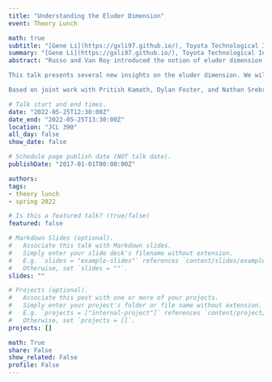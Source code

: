 ```yaml
---
title: "Understanding the Eluder Dimension"
event: Theory Lunch

math: true
subtitle: "[Gene Li](https://gxli97.github.io/), Toyota Technological Institute at Chicago"
summary: "[Gene Li](https://gxli97.github.io/), Toyota Technological Institute at Chicago"
abstract: "Russo and Van Roy introduced the notion of eluder dimension for a function class and used it to analyze algorithms for the multi-armed bandit problem with function approximation. Since then, eluder dimension has been extensively used to construct and analyze the regret of algorithms for bandits and reinforcement learning with function approximation. Despite widespread use, little is known about when the eluder dimension is bounded.

This talk presents several new insights on the eluder dimension. We will focus on the so-called combinatorial eluder dimension. We prove an equivalence relationship with two other familiar learning-theoretic quantities, the star number and the threshold dimension. We also discuss separations between eluder dimension and sign-rank.

Based on joint work with Pritish Kamath, Dylan Foster, and Nathan Srebro."

# Talk start and end times.
date: "2022-05-25T12:30:00Z"
date_end: "2022-05-25T13:30:00Z"
location: "JCL 390"
all_day: false
show_date: false

# Schedule page publish date (NOT talk date).
publishDate: "2017-01-01T00:00:00Z"

authors:
tags:
- theory lunch
- spring 2022

# Is this a featured talk? (true/false)
featured: false

# Markdown Slides (optional).
#   Associate this talk with Markdown slides.
#   Simply enter your slide deck's filename without extension.
#   E.g. `slides = "example-slides"` references `content/slides/example-slides.md`.
#   Otherwise, set `slides = ""`.
slides: ""

# Projects (optional).
#   Associate this post with one or more of your projects.
#   Simply enter your project's folder or file name without extension.
#   E.g. `projects = ["internal-project"]` references `content/project/deep-learning/index.md`.
#   Otherwise, set `projects = []`.
projects: []

math: True
share: False
show_related: False
profile: False
---
```

